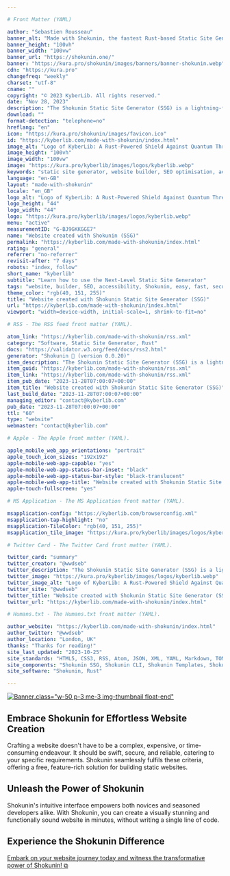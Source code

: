 ```yaml
---

# Front Matter (YAML)

author: "Sebastien Rousseau"
banner_alt: "Made with Shokunin, the fastest Rust-based Static Site Generator (SSG)"
banner_height: "100vh"
banner_width: "100vw"
banner_url: "https://shokunin.one/"
banner: "https://kura.pro/shokunin/images/banners/banner-shokunin.webp"
cdn: "https://kura.pro"
changefreq: "weekly"
charset: "utf-8"
cname: ""
copyright: "© 2023 KyberLib. All rights reserved."
date: "Nov 28, 2023"
description: "The Shokunin Static Site Generator (SSG) is a lightning-fast tool for Search Engine Optimisation (SEO) and compliance to Accessibility Standards."
download: ""
format-detection: "telephone=no"
hreflang: "en"
icon: "https://kura.pro/shokunin/images/favicon.ico"
id: "https://kyberlib.com/made-with-shokunin/index.html"
image_alt: "Logo of KyberLib: A Rust-Powered Shield Against Quantum Threats"
image_height: "100vh"
image_width: "100vw"
image: "https://kura.pro/kyberlib/images/logos/kyberlib.webp"
keywords: "static site generator, website builder, SEO optimisation, accessibility, Shokunin, easy to use, fast, secure, reliable, free"
language: "en-GB"
layout: "made-with-shokunin"
locale: "en_GB"
logo_alt: "Logo of KyberLib: A Rust-Powered Shield Against Quantum Threats"
logo_height: "44"
logo_width: "44"
logo: "https://kura.pro/kyberlib/images/logos/kyberlib.webp"
menu: "active"
measurementID: "G-BJ9GKKGGE7"
name: "Website created with Shokunin (SSG)"
permalink: "https://kyberlib.com/made-with-shokunin/index.html"
rating: "general"
referrer: "no-referrer"
revisit-after: "7 days"
robots: "index, follow"
short_name: "kyberlib"
subtitle: "Learn how to use the Next-Level Static Site Generator"
tags: "website, builder, SEO, accessibility, Shokunin, easy, fast, secure, reliable, free"
theme_color: "rgb(40, 151, 255)"
title: "Website created with Shokunin Static Site Generator (SSG)"
url: "https://kyberlib.com/made-with-shokunin/index.html"
viewport: "width=device-width, initial-scale=1, shrink-to-fit=no"

# RSS - The RSS feed front matter (YAML).

atom_link: "https://kyberlib.com/made-with-shokunin/rss.xml"
category: "Software, Static Site Generator, Rust"
docs: "https://validator.w3.org/feed/docs/rss2.html"
generator: "Shokunin 🦀 (version 0.0.20)"
item_description: "The Shokunin Static Site Generator (SSG) is a lightning-fast tool for Search Engine Optimisation (SEO) and compliance to Accessibility Standards."
item_guid: "https://kyberlib.com/made-with-shokunin/rss.xml"
item_link: "https://kyberlib.com/made-with-shokunin/rss.xml"
item_pub_date: "2023-11-28T07:00:07+00:00"
item_title: "Website created with Shokunin Static Site Generator (SSG)"
last_build_date: "2023-11-28T07:00:07+00:00"
managing_editor: "contact@kyberlib.com"
pub_date: "2023-11-28T07:00:07+00:00"
ttl: "60"
type: "website"
webmaster: "contact@kyberlib.com"

# Apple - The Apple front matter (YAML).

apple_mobile_web_app_orientations: "portrait"
apple_touch_icon_sizes: "192x192"
apple-mobile-web-app-capable: "yes"
apple-mobile-web-app-status-bar-inset: "black"
apple-mobile-web-app-status-bar-style: "black-translucent"
apple-mobile-web-app-title: "Website created with Shokunin Static Site Generator (SSG)"
apple-touch-fullscreen: "yes"

# MS Application - The MS Application front matter (YAML).

msapplication-config: "https://kyberlib.com/browserconfig.xml"
msapplication-tap-highlight: "no"
msapplication-TileColor: "rgb(40, 151, 255)"
msapplication_tile_image: "https://kura.pro/kyberlib/images/logos/kyberlib.webp"

# Twitter Card - The Twitter Card front matter (YAML).

twitter_card: "summary"
twitter_creator: "@wwdseb"
twitter_description: "The Shokunin Static Site Generator (SSG) is a lightning-fast tool for Search Engine Optimisation (SEO) and compliance to Accessibility Standards."
twitter_image: "https://kura.pro/kyberlib/images/logos/kyberlib.webp"
twitter_image_alt: "Logo of KyberLib: A Rust-Powered Shield Against Quantum Threats"
twitter_site: "@wwdseb"
twitter_title: "Website created with Shokunin Static Site Generator (SSG)"
twitter_url: "https://kyberlib.com/made-with-shokunin/index.html"

# Humans.txt - The Humans.txt front matter (YAML).

author_website: "https://kyberlib.com/made-with-shokunin/index.html"
author_twitter: "@wwdseb"
author_location: "London, UK"
thanks: "Thanks for reading!"
site_last_updated: "2023-10-25"
site_standards: "HTML5, CSS3, RSS, Atom, JSON, XML, YAML, Markdown, TOML"
site_components: "Shokunin SSG, Shokunin CLI, Shokunin Templates, Shokunin Themes, Kaishi SSG, Kaishi CLI, Kaishi Templates, Kaishi Themes"
site_software: "Shokunin, Rust"

---
```


[![Banner][01].class=\"w-50 p-3 me-3 img-thumbnail float-end\"][00]

## Embrace Shokunin for Effortless Website Creation

Crafting a website doesn't have to be a complex, expensive, or time-consuming endeavour. It should be swift, secure, and reliable, catering to your specific requirements. Shokunin seamlessly fulfils these criteria, offering a free, feature-rich solution for building static websites.

## Unleash the Power of Shokunin

Shokunin's intuitive interface empowers both novices and seasoned developers alike. With Shokunin, you can create a visually stunning and functionally sound website in minutes, without writing a single line of code.

## Experience the Shokunin Difference

[Embark on your website journey today and witness the transformative power of Shokunin! ⧉][00]

[00]: https://shokunin.one/ "Shokunin: The Fastest Rust-Based Static Site Generator (SSG)"
[01]: https://kura.pro/shokunin/images/banners/banner-shokunin.webp "Made with Shokunin, the fastest Rust-based Static Site Generator (SSG)"
